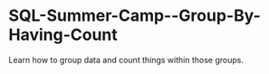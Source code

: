 # SQL-Summer-Camp--Group-By-Having-Count
Learn how to group data and count things within those groups.
